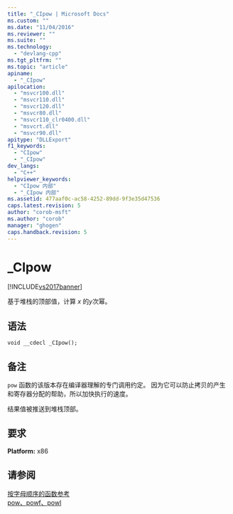 ```yaml
---
title: "_CIpow | Microsoft Docs"
ms.custom: ""
ms.date: "11/04/2016"
ms.reviewer: ""
ms.suite: ""
ms.technology: 
  - "devlang-cpp"
ms.tgt_pltfrm: ""
ms.topic: "article"
apiname: 
  - "_CIpow"
apilocation: 
  - "msvcr100.dll"
  - "msvcr110.dll"
  - "msvcr120.dll"
  - "msvcr80.dll"
  - "msvcr110_clr0400.dll"
  - "msvcrt.dll"
  - "msvcr90.dll"
apitype: "DLLExport"
f1_keywords: 
  - "CIpow"
  - "_CIpow"
dev_langs: 
  - "C++"
helpviewer_keywords: 
  - "CIpow 内部"
  - "_CIpow 内部"
ms.assetid: 477aaf0c-ac58-4252-89dd-9f3e35d47536
caps.latest.revision: 5
author: "corob-msft"
ms.author: "corob"
manager: "ghogen"
caps.handback.revision: 5
---
```

# _CIpow
[!INCLUDE[vs2017banner](../assembler/inline/includes/vs2017banner.md)]

基于堆栈的顶部值，计算 *x* 的*y*次幂。  
  
## 语法  
  
```  
void __cdecl _CIpow();  
```  
  
## 备注  
 `pow` 函数的该版本存在编译器理解的专门调用约定。  因为它可以防止拷贝的产生和寄存器分配的帮助，所以加快执行的速度。  
  
 结果值被推送到堆栈顶部。  
  
## 要求  
 **Platform:** x86  
  
## 请参阅  
 [按字母顺序的函数参考](../c-runtime-library/reference/crt-alphabetical-function-reference.md)   
 [pow、powf、powl](../c-runtime-library/reference/pow-powf-powl.md)